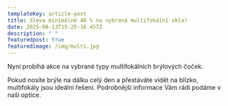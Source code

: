 ```yaml
---
templateKey: article-post
title: Sleva minimálně 40 % na vybraná multifokální skla!
date: 2025-06-13T15:25:16.457Z
description: " "
featuredpost: true
featuredimage: /img/multi.jpg
---
```

Nyní probíhá akce na vybrané typy multifokálních brýlových čoček. 

Pokud nosíte brýle na dálku celý den a přestáváte vidět na blízko, multifokály jsou ideální řešení. Podrobnější informace Vám rádi podáme v naší optice.